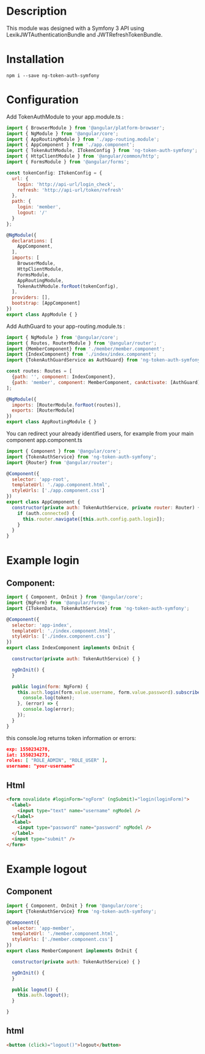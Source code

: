 # Description

This module was designed with a Symfony 3 API using LexikJWTAuthenticationBundle and JWTRefreshTokenBundle.  
  
# Installation

```
npm i --save ng-token-auth-symfony
```

# Configuration
Add TokenAuthModule to your app.module.ts :

```js
import { BrowserModule } from '@angular/platform-browser';
import { NgModule } from '@angular/core';
import { AppRoutingModule } from './app-routing.module';
import { AppComponent } from './app.component';
import { TokenAuthModule, ITokenConfig } from 'ng-token-auth-symfony';
import { HttpClientModule } from '@angular/common/http';
import { FormsModule } from '@angular/forms';

const tokenConfig: ITokenConfig = {
  url: {
    login: 'http://api-url/login_check',
    refresh: 'http://api-url/token/refresh'
  },
  path: {
    login: 'member',
    logout: '/'
  }
};

@NgModule({
  declarations: [
    AppComponent,
  ],
  imports: [
    BrowserModule,
    HttpClientModule,
    FormsModule,
    AppRoutingModule,
    TokenAuthModule.forRoot(tokenConfig),
  ],
  providers: [],
  bootstrap: [AppComponent]
})
export class AppModule { }
```

Add AuthGuard to your app-routing.module.ts :

```js
import { NgModule } from '@angular/core';
import { Routes, RouterModule } from '@angular/router';
import {MemberComponent} from './member/member.component';
import {IndexComponent} from './index/index.component';
import {TokenAuthGuardService as AuthGuard} from 'ng-token-auth-symfony';

const routes: Routes = [
  {path: '', component: IndexComponent},
  {path: 'member', component: MemberComponent, canActivate: [AuthGuard]}
];

@NgModule({
  imports: [RouterModule.forRoot(routes)],
  exports: [RouterModule]
})
export class AppRoutingModule { }
```

You can redirect your already identified users, for example from your main component app.component.ts

```js
import { Component } from '@angular/core';
import {TokenAuthService} from 'ng-token-auth-symfony';
import {Router} from '@angular/router';

@Component({
  selector: 'app-root',
  templateUrl: './app.component.html',
  styleUrls: ['./app.component.css']
})
export class AppComponent {
  constructor(private auth: TokenAuthService, private router: Router) {
    if (auth.connected) {
      this.router.navigate([this.auth.config.path.login]);
    }
  }
}
```

# Example login

## Component:
```js
import { Component, OnInit } from '@angular/core';
import {NgForm} from '@angular/forms';
import {ITokenData, TokenAuthService} from 'ng-token-auth-symfony';

@Component({
  selector: 'app-index',
  templateUrl: './index.component.html',
  styleUrls: ['./index.component.css']
})
export class IndexComponent implements OnInit {

  constructor(private auth: TokenAuthService) { }

  ngOnInit() {
  }

  public login(form: NgForm) {
    this.auth.login(form.value.username, form.value.password).subscribe((token: ITokenData) => {
      console.log(token);
    }, (error) => {
      console.log(error);
    });
  }
}
```

this console.log returns token information or errors:

```json
exp: 1550234278,
​iat: 1550234273,
​roles: [ "ROLE_ADMIN", "ROLE_USER" ],
​username: "your-username"
```

## Html

```html
<form novalidate #loginForm="ngForm" (ngSubmit)="login(loginForm)">
  <label>
    <input type="text" name="username" ngModel />
  </label>
  <label>
    <input type="password" name="password" ngModel />
  </label>
  <input type="submit" />
</form>
```

# Example logout

## Component

```js
import { Component, OnInit } from '@angular/core';
import {TokenAuthService} from 'ng-token-auth-symfony';

@Component({
  selector: 'app-member',
  templateUrl: './member.component.html',
  styleUrls: ['./member.component.css']
})
export class MemberComponent implements OnInit {

  constructor(private auth: TokenAuthService) { }

  ngOnInit() {
  }

  public logout() {
    this.auth.logout();
  }

}
```

## html

```html
<button (click)="logout()">logout</button>
```

